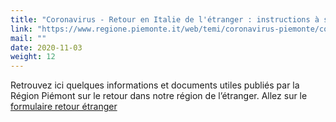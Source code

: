 ```yaml
---
title: "Coronavirus - Retour en Italie de l'étranger : instructions à suivre"
link: "https://www.regione.piemonte.it/web/temi/coronavirus-piemonte/coronavirus-rientro-italia-dallestero-istruzioni-operative"
mail: ""
date: 2020-11-03
weight: 12
---
```


Retrouvez ici quelques informations et documents utiles publiés par la Région Piémont sur le retour dans notre région de l’étranger.
Allez sur le [formulaire retour étranger](https://forms.office.com/Pages/ResponsePage.aspx?id=WOGEjRmyjUSC-_2bbdHheXnmScf3LH9Mv6dDpK8sDgFUQ1dLUlFEV1lMWVlMUElQTVNJWEVBWEJQNS4u)
